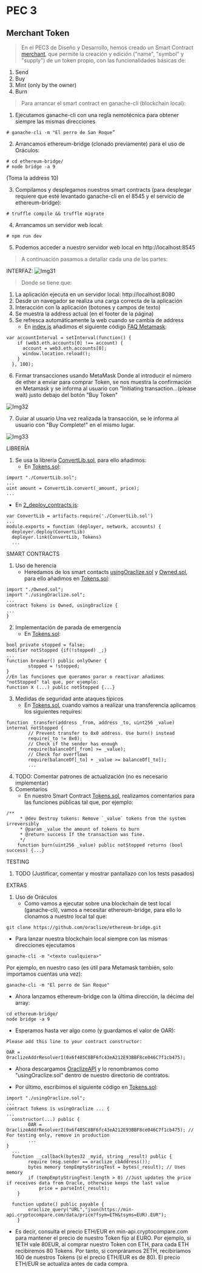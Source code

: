 # PEC 3

## Merchant Token

> En el PEC3 de Diseño y Desarrollo, hemos creado un Smart Contract [merchant](https://github.com/rpmaya/uah-ethereum/tree/master/Pec3/merchant), que permite la creación y edición ("name", "symbol" y "supply") de un token propio, con las funcionalidades básicas de:

1. Send 
2. Buy
3. Mint (only by the owner)
4. Burn

> Para arrancar el smart contract en ganache-cli (blockchain local):

1. Ejecutamos ganache-cli con una regla nemotécnica para obtener siempre las mismas direcciones
```
# ganache-cli -m "El perro de San Roque”
```
2. Arrancamos ethereum-bridge (clonado previamente) para el uso de Oráculos:
```
# cd ethereum-bridge/
# node bridge -a 9 
```
(Toma la address 10)

3. Compilamos y desplegamos nuestros smart contracts (para desplegar requiere que esté levantado ganache-cli en el 8545 y el servicio de ethereum-bridge):
```
# truffle compile && truffle migrate
```

4. Arrancamos un servidor web local:
```
# npm run dev
```

5. Podemos acceder a nuestro servidor web local en 
http://localhost:8545

> A continuación pasamos a detallar cada una de las partes:

INTERFAZ:
![Img31](./img/Interfaz.png)

> Donde se tiene que:

1. La aplicación ejecuta en un servidor local: http://localhost:8080
2. Desde un navegador se realiza una carga correcta de la aplicación
3. Interacción con la aplicación (botones y campos de texto)
4. Se muestra la address actual (en el footer de la página)
5. Se refresca automáticamente la web cuando se cambia de address
    -   En [index.js](https://github.com/rpmaya/uah-ethereum/blob/master/Pec3/merchant/app/scripts/index.js) añadimos el siguiente código [FAQ Metamask](https://github.com/MetaMask/faq/blob/master/DEVELOPERS.md#ear-listening-for-selected-account-changes):
```
var accountInterval = setInterval(function() {
    if (web3.eth.accounts[0] !== account) {
      account = web3.eth.accounts[0];
      window.location.reload();
    }
  }, 100);
```
6. Firmar transacciones usando MetaMask
Donde al introducir el número de ether a enviar para comprar Token, se nos muestra la confirmación en Metamask y se informa al usuario con "Initiating transaction...(please wait) justo debajo del botón "Buy Token"
   
![Img32](./img/transaction.png)

7. Guiar al usuario
Una vez realizada la transacción, se le informa al usuario con "Buy Complete!" en el mismo lugar.

![Img33](./img/buyComplete.png)




LIBRERÍA
1. Se usa la librería [ConvertLib.sol](https://github.com/rpmaya/uah-ethereum/blob/master/Pec3/merchant/contracts/ConvertLib.sol), para ello añadimos:
   -  En [Tokens.sol](https://github.com/rpmaya/uah-ethereum/blob/master/Pec3/merchant/contracts/Tokens.sol):
```
import "./ConvertLib.sol";
...
uint amount = ConvertLib.convert(_amount, price);
...
```
  - En [2_deploy_contracts.js](https://github.com/rpmaya/uah-ethereum/blob/master/Pec3/merchant/migrations/2_deploy_contracts.js):
```
var ConvertLib = artifacts.require('./ConvertLib.sol')
...
module.exports = function (deployer, network, accounts) {
  deployer.deploy(ConvertLib)
  deployer.link(ConvertLib, Tokens)
  ...
``` 

SMART CONTRACTS
1. Uso de herencia
   - Heredamos de los smart contacts [usingOraclize.sol](https://github.com/rpmaya/uah-ethereum/blob/master/Pec3/merchant/contracts/usingOraclize.sol) y [Owned.sol](https://github.com/rpmaya/uah-ethereum/blob/master/Pec3/merchant/contracts/Owned.sol), para ello añadimos en [Tokens.sol](https://github.com/rpmaya/uah-ethereum/blob/master/Pec3/merchant/contracts/Tokens.sol):
```
import "./Owned.sol";
import "./usingOraclize.sol";
...
contract Tokens is Owned, usingOraclize {
...
}
```  
2. Implementación de parada de emergencia
   - En [Tokens.sol](https://github.com/rpmaya/uah-ethereum/blob/master/Pec3/merchant/contracts/Tokens.sol):
```
bool private stopped = false;
modifier notStopped {if(!stopped) _;}
...
function breaker() public onlyOwner {
        stopped = !stopped;
}
//En las funciones que queramos parar o reactivar añadimos "notStopped" tal que, por ejemplo:
function X (...) public notStopped {...}
```
3. Medidas de seguridad ante ataques típicos
   - En [Tokens.sol](https://github.com/rpmaya/uah-ethereum/blob/master/Pec3/merchant/contracts/Tokens.sol), cuando vamos a realizar una transferencia aplicamos los siguientes requires:
```
function _transfer(address _from, address _to, uint256 _value) internal notStopped {
        // Prevent transfer to 0x0 address. Use burn() instead
        require(_to != 0x0);
        // Check if the sender has enough
        require(balanceOf[_from] >= _value);
        // Check for overflows
        require(balanceOf[_to] + _value >= balanceOf[_to]);
        ...
```
4. TODO: Comentar patrones de actualización (no es necesario implementar)
5. Comentarios
   - En nuestro Smart Contract [Tokens.sol](https://github.com/rpmaya/uah-ethereum/blob/master/Pec3/merchant/contracts/Tokens.sol), realizamos comentarios para las funciones públicas tal que, por ejemplo:
```
/**
     * @dev Destroy tokens: Remove `_value` tokens from the system irreversibly
     * @param _value the amount of tokens to burn
     * @return success If the transaction was fine.
     */
    function burn(uint256 _value) public notStopped returns (bool success) {...}
```
TESTING
1. TODO (Justificar, comentar y mostrar pantallazo con los tests pasados)

EXTRAS
1. Uso de Oráculos
   - Como vamos a ejecutar sobre una blockchain de test local (ganache-cli), vamos a necesitar ethereum-bridge, para ello lo clonamos a nuestro local tal que:
```
git clone https://github.com/oraclize/ethereum-bridge.git
```
  - Para lanzar nuestra blockchain local siempre con las mismas direcciones ejecutamos
```
ganache-cli -m "<texto cualquiera>"
```
Por ejemplo, en nuestro caso (es útil para Metamask también, solo importamos cuentas una vez):
```
ganache-cli -m "El perro de San Roque"
```
  - Ahora lanzamos ethereum-bridge con la última dirección, la décima del array:
```
cd ethereum-bridge/
node bridge -a 9 
```
  - Esperamos hasta ver algo como (y guardamos el valor de OAR):
```
Please add this line to your contract constructor:

OAR = OraclizeAddrResolverI(0x6f485C8BF6fc43eA212E93BBF8ce046C7f1cb475);
```

 - Ahora descargamos [OraclizeAPI](https://github.com/oraclize/ethereum-api/blob/master/oraclizeAPI_0.4.25.sol) y lo renombramos como "usingOraclize.sol" dentro de nuestro directorio de contratos.

- Por último, escribimos el siguiente código en [Tokens.sol](https://github.com/rpmaya/uah-ethereum/blob/master/Pec3/merchant/contracts/Tokens.sol):
```
import "./usingOraclize.sol";
...
contract Tokens is usingOraclize ... {
...
  constructor(...) public {
        OAR = OraclizeAddrResolverI(0x6f485C8BF6fc43eA212E93BBF8ce046C7f1cb475); // For testing only, remove in production
        ...
}
  ...
  function __callback(bytes32 _myid, string _result) public {
        require (msg.sender == oraclize_cbAddress());
        bytes memory tempEmptyStringTest = bytes(_result); // Uses memory
        if (tempEmptyStringTest.length > 0) //Just updates the price if receives data from Oracle, otherwise keeps the last value
            price = parseInt(_result);
    }  

  function update() public payable {
        oraclize_query("URL","json(https://min-api.cryptocompare.com/data/price?fsym=ETH&tsyms=EUR).EUR");
    }
```
  - Es decir, consulta el precio ETH/EUR en min-api.cryptocompare.com para mantener el precio de nuestro Token fijo al EURO. Por ejemplo, si 1ETH vale 80EUR, al comprar nuestro Token con ETH, para cada ETH recibiremos 80 Tokens. Por tanto, si compráramos 2ETH, recibiríamos 160 de nuestros Tokens (si el precio ETH/EUR es de 80). El precio ETH/EUR se actualiza antes de cada compra.